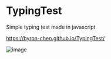 # TypingTest

Simple typing test made in javascript

https://byron-chen.github.io/TypingTest/

![image](https://user-images.githubusercontent.com/52068900/59962940-53ed0a80-9540-11e9-8a5b-09331903836f.png)
